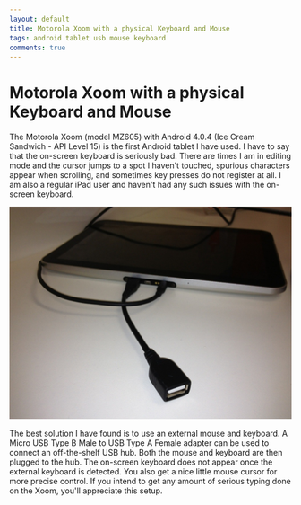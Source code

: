 ```yaml
---
layout: default
title: Motorola Xoom with a physical Keyboard and Mouse
tags: android tablet usb mouse keyboard
comments: true
---
```

# Motorola Xoom with a physical Keyboard and Mouse

The Motorola Xoom (model MZ605) with Android 4.0.4 (Ice Cream Sandwich - API Level 15) is the first Android tablet I have used. I have to say that the on-screen keyboard is seriously bad. There are times I am in editing mode and the cursor jumps to a spot I haven't touched, spurious characters appear when scrolling, and sometimes key presses do not register at all. I am also a regular iPad user and haven't had any such issues with the on-screen keyboard.

![20130514-090439.jpg](/assets/img/moto-zoom-usb-mouse-keyboard.jpg)

The best solution I have found is to use an external mouse and keyboard. A Micro USB Type B Male to USB Type A Female adapter can be used to connect an off-the-shelf USB hub. Both the mouse and keyboard are then plugged to the hub. The on-screen keyboard does not appear once the external keyboard is detected. You also get a nice little mouse cursor for more precise control. If you intend to get any amount of serious typing done on the Xoom, you'll appreciate this setup.
